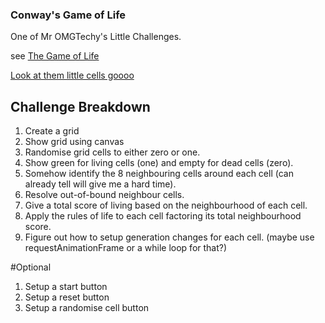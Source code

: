 ### Conway's Game of Life

One of Mr OMGTechy's Little Challenges.

see [The Game of Life](https://en.wikipedia.org/wiki/Conway%27s_Game_of_Life)

[Look at them little cells goooo](https://hamedpour.github.io/game-of-life/)

## Challenge Breakdown

1. Create a grid
2. Show grid using canvas
3. Randomise grid cells to either zero or one.
4. Show green for living cells (one) and empty for dead cells (zero).
5. Somehow identify the 8 neighbouring cells around each cell (can already tell will give me a hard time).
6. Resolve out-of-bound neighbour cells.
7. Give a total score of living based on the neighbourhood of each cell.
8. Apply the rules of life to each cell factoring its total neighbourhood score.
9. Figure out how to setup generation changes for each cell.
   (maybe use requestAnimationFrame or a while loop for that?)

#Optional

1. Setup a start button
2. Setup a reset button
3. Setup a randomise cell button
